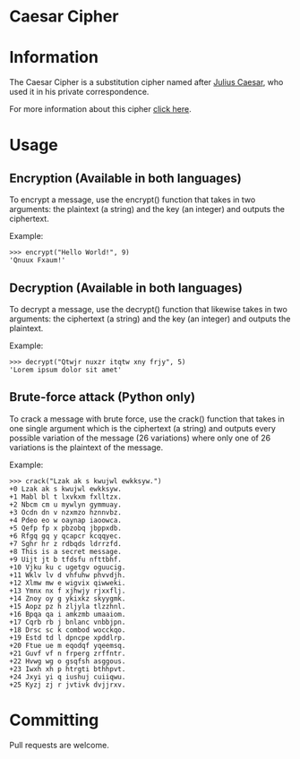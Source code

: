 # Caesar Cipher
# Information
The Caesar Cipher is a substitution cipher named after <a href="https://en.wikipedia.org/wiki/Julius_Caesar">Julius Caesar</a>, who used it in his private correspondence.

For more information about this cipher <a href="https://en.wikipedia.org/wiki/Caesar_cipher">click here</a>.

# Usage
## Encryption (Available in both languages)
To encrypt a message, use the encrypt() function that takes in two arguments: the plaintext (a string) and the key (an integer) and outputs the ciphertext.

Example: 
```
>>> encrypt("Hello World!", 9)
'Qnuux Fxaum!'
```
## Decryption (Available in both languages)
To decrypt a message, use the decrypt() function that likewise takes in two arguments: the ciphertext (a string) and the key (an integer) and outputs the plaintext.

Example:
```
>>> decrypt("Qtwjr nuxzr itqtw xny frjy", 5)
'Lorem ipsum dolor sit amet'
```
## Brute-force attack (Python only)
To crack a message with brute force, use the crack() function that takes in one single argument which is the ciphertext (a string) and outputs every possible variation of the message (26 variations) where only one of 26 variations is the plaintext of the message.

Example:
```
>>> crack("Lzak ak s kwujwl ewkksyw.")
+0 Lzak ak s kwujwl ewkksyw.
+1 Mabl bl t lxvkxm fxlltzx.
+2 Nbcm cm u mywlyn gymmuay.
+3 Ocdn dn v nzxmzo hznnvbz.
+4 Pdeo eo w oaynap iaoowca.
+5 Qefp fp x pbzobq jbppxdb.
+6 Rfgq gq y qcapcr kcqqyec.
+7 Sghr hr z rdbqds ldrrzfd.
+8 This is a secret message.
+9 Uijt jt b tfdsfu nfttbhf.
+10 Vjku ku c ugetgv oguucig.
+11 Wklv lv d vhfuhw phvvdjh.
+12 Xlmw mw e wigvix qiwweki.
+13 Ymnx nx f xjhwjy rjxxflj.
+14 Znoy oy g ykixkz skyygmk.
+15 Aopz pz h zljyla tlzzhnl.
+16 Bpqa qa i amkzmb umaaiom.
+17 Cqrb rb j bnlanc vnbbjpn.
+18 Drsc sc k combod wocckqo.
+19 Estd td l dpncpe xpddlrp.
+20 Ftue ue m eqodqf yqeemsq.
+21 Guvf vf n frperg zrffntr.
+22 Hvwg wg o gsqfsh asggous.
+23 Iwxh xh p htrgti bthhpvt.
+24 Jxyi yi q iushuj cuiiqwu.
+25 Kyzj zj r jvtivk dvjjrxv.
```
# Committing
Pull requests are welcome.
